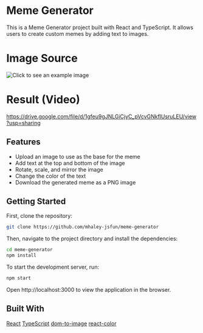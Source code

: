 # Meme Generator

This is a Meme Generator project built with React and TypeScript. It allows users to create custom memes by adding text to images.

# Image Source
![Click to see an example image](https://images.pexels.com/photos/10144302/pexels-photo-10144302.jpeg?auto=compress&cs=tinysrgb&w=1260&h=750&dpr=2)

# Result (Video)
https://drive.google.com/file/d/1gfeu9gJNLGiCjyC_pVcvGNkflUsruLEU/view?usp=sharing

## Features

- Upload an image to use as the base for the meme
- Add text at the top and bottom of the image
- Rotate, scale, and mirror the image
- Change the color of the text
- Download the generated meme as a PNG image

## Getting Started

First, clone the repository:

```bash
git clone https://github.com/mhaley-jsfun/meme-generator
```

Then, navigate to the project directory and install the dependencies:

```bash
cd meme-generator
npm install
```

To start the development server, run:

```bash
npm start
```

Open http://localhost:3000 to view the application in the browser.


## Built With
[React](https://reactjs.org)
[TypeScript](https://www.typescriptlang.org/)
[dom-to-image](https://github.com/tsayen/dom-to-image)
[react-color](https://github.com/casesandberg/react-color)
